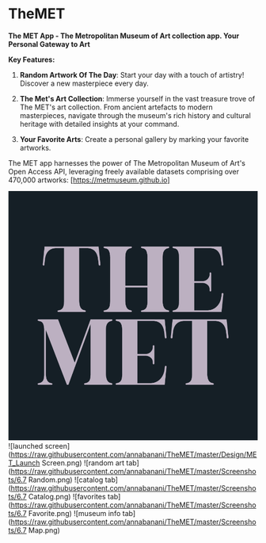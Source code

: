 # TheMET

**The MET App -  The Metropolitan Museum of Art collection app. Your Personal Gateway to Art**

**Key Features:**

1. **Random Artwork Of The Day**: Start your day with a touch of artistry! Discover a new masterpiece every day.

2. **The Met's Art Collection**: Immerse yourself in the vast treasure trove of The MET's art collection. From ancient artefacts to modern masterpieces, navigate through the museum's rich history and cultural heritage with detailed insights at your command.

3. **Your Favorite Arts**: Create a personal gallery by marking your favorite artworks. 

The MET app harnesses the power of The Metropolitan Museum of Art's Open Access API, leveraging freely available datasets comprising over 470,000 artworks: [https://metmuseum.github.io]

![icon](https://raw.githubusercontent.com/annabanani/TheMET/master/Design/MET_Icon.png)
![launched screen](https://raw.githubusercontent.com/annabanani/TheMET/master/Design/MET_Launch Screen.png)
![random art tab](https://raw.githubusercontent.com/annabanani/TheMET/master/Screenshots/6.7 Random.png)
![catalog tab](https://raw.githubusercontent.com/annabanani/TheMET/master/Screenshots/6.7 Catalog.png)
![favorites tab](https://raw.githubusercontent.com/annabanani/TheMET/master/Screenshots/6.7 Favorite.png)
![museum info tab](https://raw.githubusercontent.com/annabanani/TheMET/master/Screenshots/6.7 Map.png)
